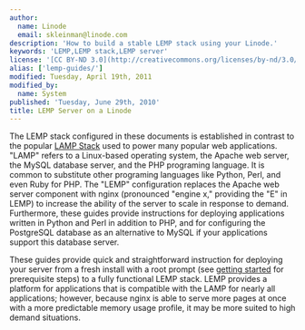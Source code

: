 ```yaml
---
author:
  name: Linode
  email: skleinman@linode.com
description: 'How to build a stable LEMP stack using your Linode.'
keywords: 'LEMP,LEMP stack,LEMP server'
license: '[CC BY-ND 3.0](http://creativecommons.org/licenses/by-nd/3.0/us/)'
alias: ['lemp-guides/']
modified: Tuesday, April 19th, 2011
modified_by:
  name: System
published: 'Tuesday, June 29th, 2010'
title: LEMP Server on a Linode
---
```


The LEMP stack configured in these documents is established in contrast to the popular [LAMP Stack](/docs/lamp-guides/) used to power many popular web applications. "LAMP" refers to a Linux-based operating system, the Apache web server, the MySQL database server, and the PHP programing language. It is common to substitute other programing languages like Python, Perl, and even Ruby for PHP. The "LEMP" configuration replaces the Apache web server component with nginx (pronounced "engine x," providing the "E" in LEMP) to increase the ability of the server to scale in response to demand. Furthermore, these guides provide instructions for deploying applications written in Python and Perl in addition to PHP, and for configuring the PostgreSQL database as an alternative to MySQL if your applications support this database server.

These guides provide quick and straightforward instruction for deploying your server from a fresh install with a root prompt (see [getting started](/docs/getting-started/) for prerequisite steps) to a fully functional LEMP stack. LEMP provides a platform for applications that is compatible with the LAMP for nearly all applications; however, because nginx is able to serve more pages at once with a more predictable memory usage profile, it may be more suited to high demand situations.
